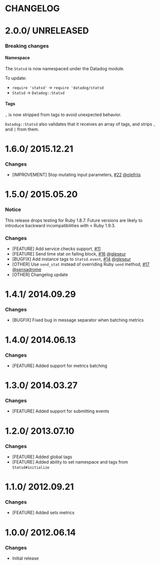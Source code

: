 # CHANGELOG

2.0.0/ UNRELEASED
=================

### Breaking changes
#### Namespace

The `Statsd` is now namespaced under the Datadog module.

To update:
- `require 'statsd'` -> `require 'datadog/statsd`
- `Statsd` -> `Datadog::Statsd`

#### Tags

`,` is now stripped from tags to avoid unexpected behavior.

`Datadog::Statsd` also validates that it receives an array of tags, and strips `,` and `|` from them.

1.6.0/ 2015.12.21
==================

### Changes

* [IMPROVEMENT] Stop mutating input parameters, [#22][] [@olefriis][]

1.5.0/ 2015.05.20
==================

### Notice

This release drops testing for Ruby 1.8.7.
Future versions are likely to introduce backward incompatibilities with < Ruby 1.9.3.

### Changes

* [FEATURE] Add service checks support, [#11][]
* [FEATURE] Send time stat on failing block, [#16][] [@gleseur][]
* [BUGFIX] Add instance tags to `Statsd.event`, [#14][] [@gleseur][]
* [OTHER] Use `send_stat` instead of overriding Ruby `send` method, [#17][] [@sensadrome][]
* [OTHER] Changelog update

1.4.1/ 2014.09.29
==================

### Changes

* [BUGFIX] Fixed bug in message separator when batching metrics

1.4.0/ 2014.06.13
==================

### Changes

* [FEATURE] Added support for metrics batching

1.3.0/ 2014.03.27
==================

### Changes

* [FEATURE] Added support for submitting events

1.2.0/ 2013.07.10
==================

### Changes

* [FEATURE] Added global tags
* [FEATURE] Added ability to set namespace and tags from `Statsd#initialize`

1.1.0/ 2012.09.21
==================

### Changes

* [FEATURE] Added sets metrics

1.0.0/ 2012.06.14
==================

### Changes

* Initial release


<!--- The following link definition list is generated by PimpMyChangelog --->
[#11]: https://github.com/DataDog/dogstatsd-ruby/issues/11
[#14]: https://github.com/DataDog/dogstatsd-ruby/issues/14
[#16]: https://github.com/DataDog/dogstatsd-ruby/issues/16
[#17]: https://github.com/DataDog/dogstatsd-ruby/issues/17
[#22]: https://github.com/DataDog/dogstatsd-ruby/issues/22
[@gleseur]: https://github.com/gleseur
[@olefriis]: https://github.com/olefriis
[@sensadrome]: https://github.com/sensadrome
